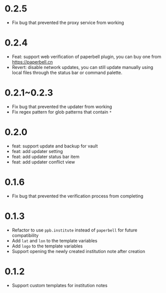 # 0.2.5

- Fix bug that prevented the proxy service from working

# 0.2.4

- Feat: support web verification of paperbell plugin, you can buy one from https://paperbell.cn
- Revert: disable network updates, you can still update manually using local files through the status bar or command palette.


# 0.2.1~0.2.3

- Fix bug that prevented the updater from working
- Fix regex pattern for glob patterns that contain `*`

# 0.2.0

- feat: support update and backup for vault
- feat: add updater setting
- feat: add updater status bar item
- feat: add updater conflict view

# 0.1.6

- Fix bug that prevented the verification process from completing


# 0.1.3

- Refactor to use `ppb.institute` instead of `paperbell` for future compatibility
- Add `lat` and `lon` to the template variables
- Add `logo` to the template variables
- Support opening the newly created institution note after creation

# 0.1.2

- Support custom templates for institution notes
